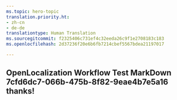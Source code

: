 ```yaml
---
ms.topic: hero-topic
translation.priority.ht:
- zh-cn
- de-de
translationtype: Human Translation
ms.sourcegitcommit: f2325406c731ef4c32eeda26c9f1e2708183c183
ms.openlocfilehash: 2d37236f20e6b6fb7214cbef5567bdea21197017

---
```

## OpenLocalization Workflow Test MarkDown 7cfd6dc7-066b-475b-8f82-9eae4b7e5a16 thanks!



<!--HONumber=Nov16_HO1-->



